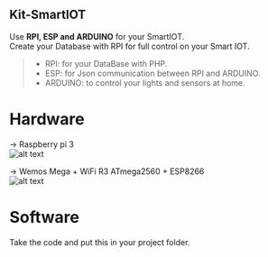 ## Kit-SmartIOT
Use **RPI, ESP and ARDUINO** for your SmartIOT. <br />
Create your Database with RPI for full control on your Smart IOT. <br />
> - RPI: for your DataBase with PHP. <br />
> - ESP: for Json communication between RPI and ARDUINO. <br />
> - ARDUINO: to control your lights and sensors at home. <br />

# Hardware
-> Raspberry pi 3 <br />
![alt text](https://github.com/AyliBox/Dev_SmartIOT/blob/master/Hardware/RPI/raspberry-pi3.jpg)

-> Wemos Mega + WiFi R3 ATmega2560 + ESP8266 <br />
![alt text](https://github.com/AyliBox/Dev_SmartIOT/blob/master/Hardware/ARDUINO%2BESP/emos-mega%2Besp.jpg)

# Software
Take the code and put this in your project folder.


